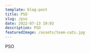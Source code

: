 ```yaml
---
template: blog-post
title: PSO
slug: /pso
date: 2022-07-13 19:03
description: PSO
featuredImage: /assets/team-cats.jpg
---
```

PSO